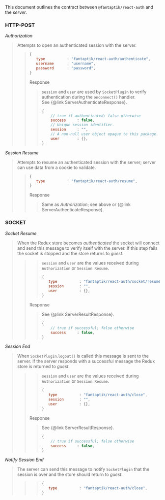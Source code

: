 This document outlines the contract between `@fantaptik/react-auth` and the *server*.

### HTTP-POST  

*Authorization*  
> Attempts to open an authenticated session with the server.  
>> ```js
>> {
>>    type          : "fantaptik/react-auth/authenticate",
>>    username      : "username",
>>    password      : "password",
>> }
>> ```  
>> Response  
>>> `session` and `user` are used by `SocketPlugin` to verify authentication during the `onconnect()` handler.  
>>> See {@link ServerAuthenticateResponse}.
>>> ```js
>>> {
>>>     // true if authenticated; false otherwise
>>>     success     : false,
>>>     // Unique session identifier.
>>>     session     : "",
>>>     // A non-null user object opaque to this package.
>>>     user        : {},
>>> }
>>> ```  

*Session Resume*  
> Attempts to resume an authenticated session with the server; server can use data from a cookie to validate.  
>> ```js
>> {
>>    type          : "fantaptik/react-auth/resume",
>> }
>> ```  
>> Response  
>>> Same as *Authorization*; see above or {@link ServerAuthenticateResponse}.  

### SOCKET

*Socket Resume*  
> When the Redux store becomes *authenticated* the socket will connect and send this message to verify itself with the server.  If this step fails the socket is stopped and the store returns to *guest*.  
>>> `session` and `user` are the values received during `Authorization` or `Session Resume`.  
>>> ```js
>>> {
>>>    type          : "fantaptik/react-auth/socket/resume",
>>>    session       : "",
>>>    user          : {},
>>> }
>>> ```   
>> Response  
>>> See {@link ServerResultResponse}.  
>>> ```js
>>> {
>>>     // true if successful; false otherwise
>>>     success     : false,
>>> }
>>> ```  

*Session End*  
> When `SocketPlugin`.`logout()` is called this message is sent to the server.  If the server responds with a
successful message the Redux store is returned to *guest*.  
>>> `session` and `user` are the values received during `Authorization` or `Session Resume`.  
>>> ```js
>>> {
>>>    type          : "fantaptik/react-auth/close",
>>>    session       : "",
>>>    user          : {},
>>> }
>>> ```   
>> Response  
>>> See {@link ServerResultResponse}.  
>>> ```js
>>> {
>>>     // true if successful; false otherwise
>>>     success     : false,
>>> }
>>> ```  

*Notify Session End*  
> The server can send this message to notify `SocketPlugin` that the session is over and the store should return to *guest*.  
>>> ```js
>>> {
>>>    type          : "fantaptik/react-auth/close",
>>> }
>>> ```